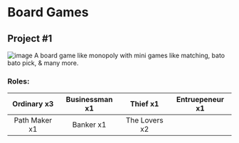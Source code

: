 # Board Games
## Project #1
![image](https://user-images.githubusercontent.com/97926104/207860237-d64aa3c8-8fb2-4af7-a048-67507433079a.png)
A board game like monopoly with mini games like matching, bato bato pick, & many more.

### Roles:
| Ordinary x3 | Businessman x1 | Thief x1 | Entruepeneur x1 |
| :--: | :--: | :--: | :--: | 
| Path Maker x1 | Banker x1 | The Lovers x2 |  |

